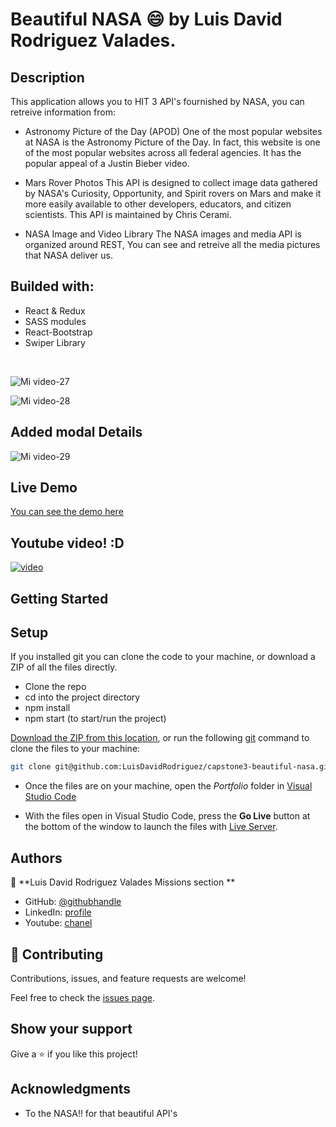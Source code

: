 # Beautiful NASA 😄 by Luis David Rodriguez Valades.

## Description
This application allows you to HIT 3 API's fournished by NASA,
you can retreive information from:

- Astronomy Picture of the Day (APOD)
One of the most popular websites at NASA is the Astronomy Picture of the Day. In fact, this website is one of the most popular websites across all federal agencies. It has the popular appeal of a Justin Bieber video.

- Mars Rover Photos
This API is designed to collect image data gathered by NASA's Curiosity, Opportunity, and Spirit rovers on Mars and make it more easily available to other developers, educators, and citizen scientists. This API is maintained by Chris Cerami.

- NASA Image and Video Library
The NASA images and media API is organized around REST, You can see and retreive all the media pictures that NASA deliver us.

## Builded with:
- React & Redux
- SASS modules
- React-Bootstrap
- Swiper Library

<br />

![Mi video-27](https://user-images.githubusercontent.com/105079888/194717235-6ac36193-bd60-4abe-8ce9-7568069faec0.gif)


![Mi video-28](https://user-images.githubusercontent.com/105079888/194717289-72c5f378-5e45-4ab7-885f-642b74fec40b.gif)


## Added modal Details
![Mi video-29](https://user-images.githubusercontent.com/105079888/194918590-d5eecd15-8987-487f-9c16-74bafd77cf3e.gif)




## Live Demo
[You can see the demo here](https://development--resilient-crepe-426208.netlify.app/)

## Youtube video! :D
[![video](https://user-images.githubusercontent.com/105079888/197357338-84c9dcb2-1fb4-4a98-b60a-d1e640be789c.png)](https://www.youtube.com/watch?v=_UHtizhfg2A)

## Getting Started

## Setup
If you installed git you can clone the code to your machine, or download a ZIP of all the files directly.
- Clone the repo
- cd into the project directory
- npm install
- npm start (to start/run the project)

[Download the ZIP from this location](https://github.com/LuisDavidRodriguez/capstone3-beautiful-nasa/archive/refs/heads/development.zip), or run the following [git](https://git-scm.com/downloads)
command to clone the files to your machine:

```bash
git clone git@github.com:LuisDavidRodriguez/capstone3-beautiful-nasa.git
```
- Once the files are on your machine, open the _Portfolio_ folder in [Visual Studio Code](https://code.visualstudio.com/)

- With the files open in Visual Studio Code, press the **Go Live** button at the bottom of the window to launch the files with [Live Server](https://marketplace.visualstudio.com/items?itemName=ritwickdey.LiveServer).


## Authors

👤 **Luis David Rodriguez Valades Missions section **

- GitHub: [@githubhandle](https://github.com/LuisDavidRodriguez)
- LinkedIn: [profile](https://www.linkedin.com/in/luis-david-rodriguez-valades)
- Youtube: [chanel](https://www.youtube.com/channel/UChuA4SgdDYk2DHStsy7HEgQ)


## 🤝 Contributing

Contributions, issues, and feature requests are welcome!

Feel free to check the [issues page](../../issues/).

## Show your support

Give a ⭐️ if you like this project!

## Acknowledgments
- To the NASA!! for that beautiful API's

